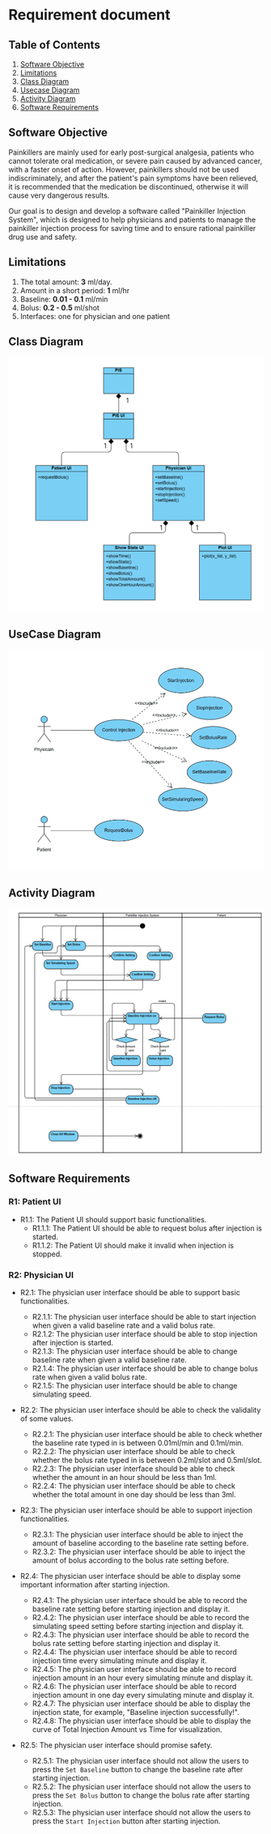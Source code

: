 # Requirement document

##  Table of Contents
1. [Software Objective](#software-objective)
2. [Limitations](#limitations)
3. [Class Diagram](#class-diagram)
4. [Usecase Diagram](#usecase-diagram)
5. [Activity Diagram](#activity-diagram)
6. [Software Requirements](#software-requirements)


## Software Objective

Painkillers are mainly used for early post-surgical analgesia, patients who cannot tolerate oral medication, or severe pain caused by advanced cancer, with a faster onset of action. However, painkillers should not be used indiscriminately, and after the patient's pain symptoms have been relieved, it is recommended that the medication be discontinued, otherwise it will cause very dangerous results.

Our goal is to design and develop a software called "Painkiller Injection System", which is designed to help physicians and patients to manage the painkiller injection process for saving time and to ensure rational painkiller drug use and safety.

## Limitations
1. The total amount: **3** ml/day.
2. Amount in a short period: **1** ml/hr
3. Baseline: **0.01 - 0.1** ml/min
4. Bolus: **0.2 - 0.5** ml/shot
5. Interfaces: one for physician and one patient

## Class Diagram

![](./png/system_architecture.png)


## UseCase Diagram

![](./png/new_usecase.png)

## Activity Diagram

![](./png/new_activity.png)



## Software Requirements
### R1: Patient UI
+ R1.1: The Patient UI should support basic functionalities.
    + R1.1.1: The Patient UI should be able to request bolus after injection is started.
    + R1.1.2: The Patient UI should make it invalid when injection is stopped.

### R2: Physician UI
+ R2.1: The physician user interface should be able to support basic functionalities.
    + R2.1.1: The physician user interface should be able to start injection when given a valid baseline rate and a valid bolus rate.
    + R2.1.2: The physician user interface should be able to stop injection after injection is started.
    + R2.1.3: The physician user interface should be able to change baseline rate when given a valid baseline rate.
    + R2.1.4: The physician user interface should be able to change bolus rate when given a valid bolus rate.
    + R2.1.5: The physician user interface should be able to change simulating speed.

+ R2.2: The physician user interface should be able to check the validality of some values.
    + R2.2.1: The physician user interface should be able to check whether the baseline rate typed in is between 0.01ml/min and 0.1ml/min.
    + R2.2.2: The physician user interface should be able to check whether the bolus rate typed in is between 0.2ml/slot and 0.5ml/slot.
    + R2.2.3: The physician user interface should be able to check whether the amount in an hour should be less than 1ml.
    + R2.2.4: The physician user interface should be able to check whether the total amount in one day should be less than 3ml.

+ R2.3: The physician user interface should be able to support injection functionalities.
    + R2.3.1: The physician user interface should be able to inject the amount of baseline according to the baseline rate setting before.
    + R2.3.2: The physician user interface should be able to inject the amount of bolus according to the bolus rate setting before.

+ R2.4: The physician user interface should be able to display some important information after starting injection.
    + R2.4.1: The physician user interface should be able to record the baseline rate setting before starting injection and display it.
    + R2.4.2: The physician user interface should be able to record the simulating speed setting before starting injection and display it.
    + R2.4.3: The physician user interface should be able to record the bolus rate setting before starting injection and display it.
    + R2.4.4: The physician user interface should be able to record injection time every simulating minute and display it.
    + R2.4.5: The physician user interface should be able to record injection amount in an hour every simulating minute and display it.
    + R2.4.6: The physician user interface should be able to record injection amount in one day every simulating minute and display it.
    + R2.4.7: The physician user interface should be able to display the injection state, for example, "Baseline injection successfully!".
    + R2.4.8: The physician user interface should be able to display the curve of Total Injection Amount vs Time for visualization.

+ R2.5: The physician user interface should promise safety. 
    + R2.5.1: The physician user interface should not allow the users to press the `Set Baseline` button to change the baseline rate after starting injection.
    + R2.5.2: The physician user interface should not allow the users to press the `Set Bolus` button to change the bolus rate after starting injection.
    + R2.5.3: The physician user interface should not allow the users to press the `Start Injection` button after starting injection.